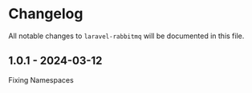 # Changelog

All notable changes to `laravel-rabbitmq` will be documented in this file.


## 1.0.1 - 2024-03-12

Fixing Namespaces
